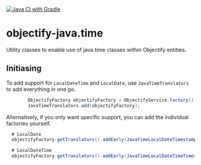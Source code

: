 [![Java CI with Gradle](https://github.com/IterativelyLabs/objectify-java.time/actions/workflows/gradle.yml/badge.svg)](https://github.com/IterativelyLabs/objectify-java.time/actions/workflows/gradle.yml)

# objectify-java.time

Utility classes to enable use of java.time classes within Objectify entities.

## Initiasing

To add support for `LocalDateTime` and `LocalDate`, use `JavaTimeTranslators` to add everything in one go.

```java
        ObjectifyFactory objectifyFactory = ObjectifyService.factory();
        JavaTimeTranslators.add(objectifyFactory);
```

Alternatively, if you only want specific support, you can add the individual factories yourself.
```java
  # LocalDate
  objectifyFactory.getTranslators().addEarly(JavaTimeLocalDateTimestampTranslatorFactory());
```

```java
  # LocalDateTime
  objectifyFactory.getTranslators().addEarly(JavaTimeLocalDateTimeTimestampTranslatorFactory());
```
